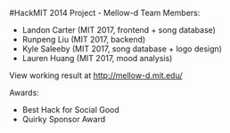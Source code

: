 #HackMIT 2014 Project - Mellow-d
Team Members:
- Landon Carter (MIT 2017, frontend + song database)
- Runpeng Liu (MIT 2017, backend)
- Kyle Saleeby (MIT 2017, song database + logo design)
- Lauren Huang (MIT 2017, mood analysis)

View working result at http://mellow-d.mit.edu/

Awards:
- Best Hack for Social Good
- Quirky Sponsor Award

